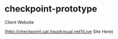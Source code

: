 checkpoint-prototype
====================

Client Website

[http://checkpoint.uat.liquidvisual.net](Live Site Here)
